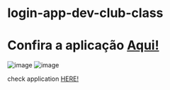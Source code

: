 # login-app-dev-club-class

# Confira a aplicação <a href="https://login-app-dev-club-class.netlify.app">Aqui!</a>

![image](https://user-images.githubusercontent.com/82785683/190295521-596a5e22-6336-4d1d-8d61-a859c467ed9d.png)
![image](https://user-images.githubusercontent.com/82785683/190295547-3e7666d2-4ad9-4b84-b17a-eacfb18facd1.png)



 check application <a href="https://wandersondefariasprogramador.github.io/SITE-DE-VIAGEM/">HERE!</a>
